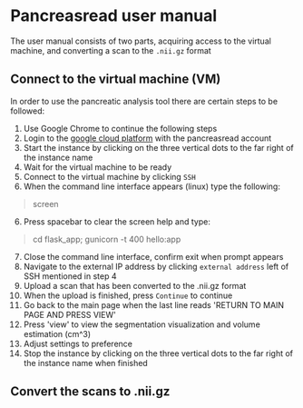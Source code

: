 Pancreasread user manual
=====

The user manual consists of two parts, acquiring access to the virtual machine, and converting a scan to the `.nii.gz` format

Connect to the virtual machine (VM)
-----

In order to use the pancreatic analysis tool there are certain steps to be followed:

1. Use Google Chrome to continue the following steps
1. Login to the [google cloud platform](https://console.cloud.google.com/compute/) with the pancreasread account
1. Start the instance by clicking on the three vertical dots to the far right of the instance name
1. Wait for the virtual machine to be ready
1. Connect to the virtual machine by clicking `SSH`
1. When the command line interface appears (linux) type the following:
  > screen
6. Press spacebar to clear the screen help and type:
  > cd flask_app;
  > gunicorn -t 400 hello:app
7. Close the command line interface, confirm exit when prompt appears
8. Navigate to the external IP address by clicking `external address` left of SSH mentioned in step 4
9. Upload a scan that has been converted to the .nii.gz format
10. When the upload is finished, press `Continue` to continue
11. Go back to the main page when the last line reads 'RETURN TO MAIN PAGE AND PRESS VIEW'
12. Press 'view' to view the segmentation visualization and volume estimation (cm^3)
13. Adjust settings to preference
14. Stop the instance by clicking on the three vertical dots to the far right of the instance name when finished

Convert the scans to .nii.gz
-----

